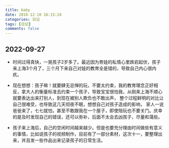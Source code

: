 ```yaml
---
title: baby
date: 2018-12-10 16:15:24
categories: 日记
tags: [日记]
comments: false
---
```


## 2022-09-27

- 时间过得真快，一晃孩子2岁多了。最近因为育娃的私情心里跌宕起伏，孩子来上海3个月了，三个月下来自己对娃的教育全是错的，导致自己内心很内疚。

- 现在想想：孩子嘛！就要肆无忌惮的玩，不要太约束，我的教育理念正好相反，拿大人的衡量标准去约束一个孩子，导致宝宝很怕我，从刚来上海不顺心就要表达出来打别人，到现在被别人欺负也不敢出声， 整个过程鲜明的对比让自己很难受，也导致这几天彻夜不眠，想想自己对孩子造成的影响， 家人一说爸爸来了，七七就怕，甚至不敢跟我在一个屋子，即使陪玩也不要关门。庆幸的是及时发现自己的错误，还可以弥补，后面不太会去凶孩子，尽量和蔼些。

- 孩子来上海后，自己的空闲时间越来越少。但是也要充分理由时间做些有意义的事情，比如说孩子的视频制作，目前有了一部分素材，这次十一，要整理出来，并且发一些作品出来记录孩子的日常生活。